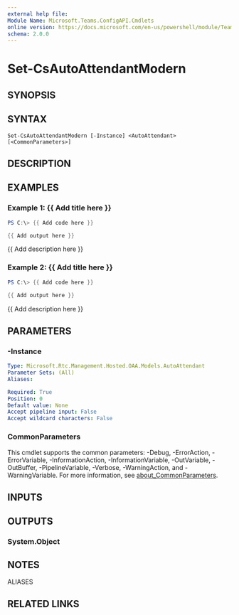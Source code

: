 ```yaml
---
external help file:
Module Name: Microsoft.Teams.ConfigAPI.Cmdlets
online version: https://docs.microsoft.com/en-us/powershell/module/Teams/set-csautoattendantmodern
schema: 2.0.0
---
```


# Set-CsAutoAttendantModern

## SYNOPSIS


## SYNTAX

```
Set-CsAutoAttendantModern [-Instance] <AutoAttendant> [<CommonParameters>]
```

## DESCRIPTION


## EXAMPLES

### Example 1: {{ Add title here }}
```powershell
PS C:\> {{ Add code here }}

{{ Add output here }}
```

{{ Add description here }}

### Example 2: {{ Add title here }}
```powershell
PS C:\> {{ Add code here }}

{{ Add output here }}
```

{{ Add description here }}

## PARAMETERS

### -Instance


```yaml
Type: Microsoft.Rtc.Management.Hosted.OAA.Models.AutoAttendant
Parameter Sets: (All)
Aliases:

Required: True
Position: 0
Default value: None
Accept pipeline input: False
Accept wildcard characters: False
```

### CommonParameters
This cmdlet supports the common parameters: -Debug, -ErrorAction, -ErrorVariable, -InformationAction, -InformationVariable, -OutVariable, -OutBuffer, -PipelineVariable, -Verbose, -WarningAction, and -WarningVariable. For more information, see [about_CommonParameters](http://go.microsoft.com/fwlink/?LinkID=113216).

## INPUTS

## OUTPUTS

### System.Object

## NOTES

ALIASES

## RELATED LINKS

